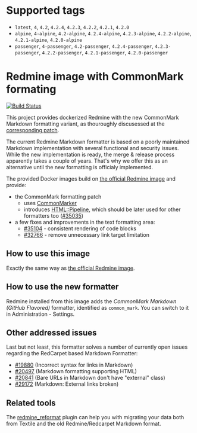 <!--

********************************************************************************

WARNING:

    DO NOT EDIT "README.md"

    IT IS AUTO-GENERATED from files in "docs" directory

-->

# Supported tags

- `latest`, `4`, `4.2`, `4.2.4`, `4.2.3`, `4.2.2`, `4.2.1`, `4.2.0`
- `alpine`, `4-alpine`, `4.2-alpine`, `4.2.4-alpine`, `4.2.3-alpine`, `4.2.2-alpine`, `4.2.1-alpine`, `4.2.0-alpine`
- `passenger`, `4-passenger`, `4.2-passenger`, `4.2.4-passenger`, `4.2.3-passenger`, `4.2.2-passenger`, `4.2.1-passenger`, `4.2.0-passenger`

# Redmine image with CommonMark formating

[![Build Status](https://travis-ci.com/orchitech/docker-redmine-gfm.svg?branch=master)](https://travis-ci.com/orchitech/docker-redmine-gfm)

This project provides dockerized Redmine with the new CommonMark Markdown formatting variant, as thouroughly discusessed at the [corresponding patch](https://www.redmine.org/issues/32424).

The current Redmine Markdown formatter is based on a poorly maintained Markdown implementation with several functional and security issues. While the new implementation is ready, the merge & release process apparently takes a couple of years. That's why we offer this as an alternative until the new formatting is officialy implemented.

The provided Docker images build on [the official Redmine image](https://hub.docker.com/_/redmine) and provide:
- the CommonMark formatting patch
  - uses [CommonMarker](https://github.com/gjtorikian/commonmarker)
  - introduces [HTML::Pipeline](https://github.com/jch/html-pipeline), which should be later used for other formatters too ([#35035](https://www.redmine.org/issues/35035))
- a few fixes and improvements in the text formatting area:
  - [#35104](https://www.redmine.org/issues/35104) - consistent rendering of code blocks
  - [#32766](https://www.redmine.org/issues/32766) - remove unnecessary link target limitation

## How to use this image

Exactly the same way as [the official Redmine image](https://hub.docker.com/_/redmine).

## How to use the new formatter

Redmine installed from this image adds the *CommonMark Markdown (GitHub Flavored)* formatter, identified as `common_mark`. You can switch to it in Administration - Settings.

## Other addressed issues

Last but not least, this formatter solves a number of currently open issues regarding the RedCarpet based Markdown Formatter:
- [#19880](https://redmine.org/issues/19880) (Incorrect syntax for links in Markdown)
- [#20497](https://redmine.org/issues/20497) (Markdown formatting supporting HTML)
- [#20841](https://redmine.org/issues/20841) (Bare URLs in Markdown don't have "external" class)
- [#29172](https://redmine.org/issues/29172) (Markdown: External links broken)

## Related tools

The [redmine_reformat](https://github.com/orchitech/redmine_reformat) plugin
can help you with migrating your data both from Textile and the old
Redmine/Redcarpet Markdown format.
